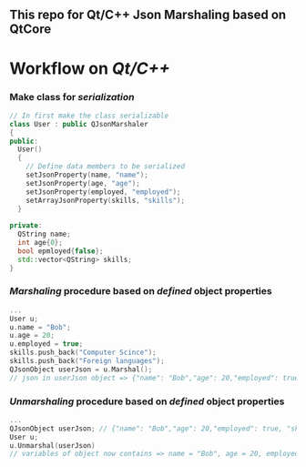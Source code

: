 ## This repo for Qt/C++ Json Marshaling based on QtCore
# Workflow on _Qt/C++_
### **Make class for _serialization_**
```C++
// In first make the class serializable
class User : public QJsonMarshaler
{
public:
  User()
  {
    // Define data members to be serialized
    setJsonProperty(name, "name");
    setJsonProperty(age, "age");
    setJsonProperty(employed, "employed");
    setArrayJsonProperty(skills, "skills");
  }
  
private:
  QString name;
  int age{0};
  bool epmloyed{false};
  std::vector<QString> skills; 
}
```
### **_Marshaling_ procedure based on _defined_ object properties**
```C++
...
User u;
u.name = "Bob";
u.age = 20;
u.employed = true;
skills.push_back("Computer Scince");
skills.push_back("Foreign languages");
QJsonObject userJson = u.Marshal();
// json in userJson object => {"name": "Bob","age": 20,"employed": true, "skills": ["Computer Science", "Foreign languages"]}
```

### **_Unmarshaling_ procedure based on _defined_ object properties**
```C++
...
QJsonObject userJson; // {"name": "Bob","age": 20,"employed": true, "skills": ["Computer Science", "Foreign languages"]} <= json in userJson object
User u;
u.Unmarshal(userJson)
// variables of object now contains => name = "Bob", age = 20, employed = true, skills[0] = "Computer Science", skills[1] = "Foreign languages"
```


